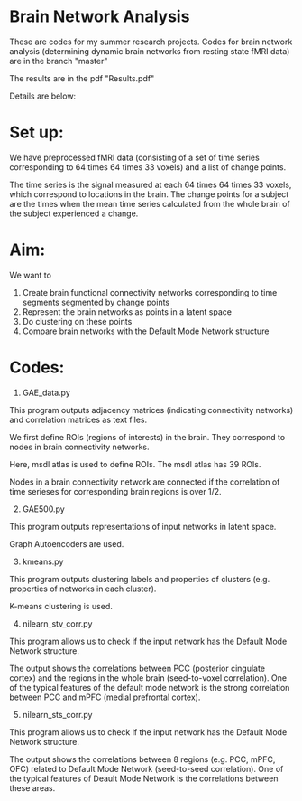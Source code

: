 # Brain Network Analysis
These are codes for my summer research projects.
Codes for brain network analysis (determining dynamic brain networks from resting state fMRI data) are in the branch "master"

The results are in the pdf "Results.pdf"

Details are below:
# Set up:

We have preprocessed fMRI data (consisting of a set of time series corresponding to 64 times 64 times 33 voxels) and a list of change points. 

The time series is the signal measured at each 64 times 64 times 33 voxels, which correspond to locations in the brain. The change points for a subject are the times when the mean time series calculated from the whole brain of the subject experienced a change.

# Aim:

We want to
1) Create brain functional connectivity networks corresponding to time segments segmented by change points
2) Represent the brain networks as points in a latent space
3) Do clustering on these points
4) Compare brain networks with the Default Mode Network structure

# Codes:

1) GAE_data.py

This program outputs adjacency matrices (indicating connectivity networks) and correlation matrices as text files.

We first define ROIs (regions of interests) in the brain. They correspond to nodes in brain connectivity networks.

Here, msdl atlas is used to define ROIs. The msdl atlas has 39 ROIs.

Nodes in a brain connectivity network are connected if the correlation of time serieses for corresponding brain regions is over 1/2.

2) GAE500.py

This program outputs representations of input networks in latent space.

Graph Autoencoders are used.

3) kmeans.py

This program outputs clustering labels and properties of clusters (e.g. properties of networks in each cluster).

K-means clustering is used.

4) nilearn_stv_corr.py

This program allows us to check if the input network has the Default Mode Network structure.

The output shows the correlations between PCC (posterior cingulate cortex) and the regions in the whole brain (seed-to-voxel correlation). One of the typical features of the default mode network is the strong correlation between PCC and mPFC (medial prefrontal cortex).

5) nilearn_sts_corr.py

This program allows us to check if the input network has the Default Mode Network structure.

The output shows the correlations between 8 regions (e.g. PCC, mPFC, OFC) related to Default Mode Network (seed-to-seed correlation). One of the typical features of Deault Mode Network is the correlations between these areas.
